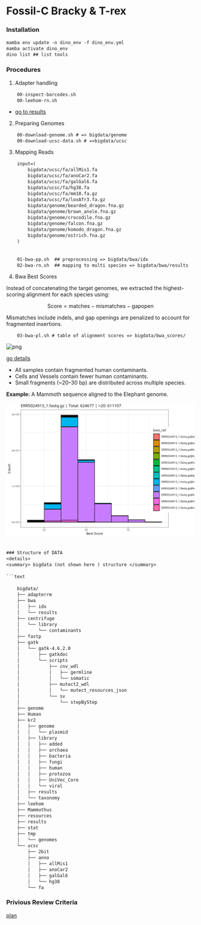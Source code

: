 # Fossil-C Bracky & T-rex

### Installation

```
mamba env update -n dino_env -f dino_env.yml
mamba activate dino_env
dino list ## list tools

```

### Procedures

1. Adapter handling

```
    00-inspect-barcodes.sh
    00-leehom-rn.sh
``` 

  - [go to results]( results/2025-10-08-read-adapter-positions/README.md  )


2. Preparing Genomes 

```
    00-download-genome.sh # => bigdata/genome
    00-download-ucsc-data.sh # =>bigdata/ucsc
```

3. Mapping Reads

```
    input=(
        bigdata/ucsc/fa/allMis1.fa
        bigdata/ucsc/fa/anoCar2.fa
        bigdata/ucsc/fa/galGal6.fa
        bigdata/ucsc/fa/hg38.fa
        bigdata/ucsc/fa/mm10.fa.gz
        bigdata/ucsc/fa/loxAfr3.fa.gz
        bigdata/genome/bearded_dragon.fna.gz
        bigdata/genome/brown_anole.fna.gz
        bigdata/genome/crocodile.fna.gz
        bigdata/genome/falcon.fna.gz
        bigdata/genome/komodo_dragon.fna.gz
        bigdata/genome/ostrich.fna.gz
    )


    01-bwa-pp.sh  ## preprocessing => bigdata/bwa/idx
    02-bwa-rn.sh  ## mapping to multi species => bigdata/bwa/results
```

4. Bwa Best Scores 

Instead of concatenating the target genomes, we extracted the highest-scoring alignment for each species using:

$$
\text{Score} = \text{matches} - \text{mismatches} - \text{gapopen}
$$

Mismatches include indels, and gap openings are penalized to account for fragmented insertions.

```
    03-bwa-pl.sh # table of alignment scores => bigdata/bwa_scores/
```

![png](figs/bwa_score_grid.png)

[go details](results/2025-10-16-taxonomic-authentication/README.md)

- All samples contain fragmented human contaminants.
- Cells and Vessels contain fewer human contaminants.
- Small fragments (~20–30 bp) are distributed across multiple species.

**Example:** A Mammoth sequence aligned to the Elephant genome.

![png](results/2025-10-16-taxonomic-authentication/figs/group_ERR5024913_grid.png )


```

### Structure of DATA
<details>
<summary> bigdata (not shown here ) structure </summary>

```text

    bigdata/
    ├── adapterrm
    ├── bwa
    │   ├── idx
    │   └── results
    ├── centrifuge
    │   └── library
    │       └── contaminants
    ├── fastp
    ├── gatk
    │   └── gatk-4.6.2.0
    │       ├── gatkdoc
    │       └── scripts
    │           ├── cnv_wdl
    │           │   ├── germline
    │           │   └── somatic
    │           ├── mutect2_wdl
    │           │   └── mutect_resources_json
    │           └── sv
    │               └── stepByStep
    ├── genome
    ├── Human
    ├── kr2
    │   ├── genome
    │   │   └── plasmid
    │   ├── library
    │   │   ├── added
    │   │   ├── archaea
    │   │   ├── bacteria
    │   │   ├── fungi
    │   │   ├── human
    │   │   ├── protozoa
    │   │   ├── UniVec_Core
    │   │   └── viral
    │   ├── results
    │   └── taxonomy
    ├── leehom
    ├── Mammuthus
    ├── resources
    ├── results
    ├── stat
    ├── tmp
    │   └── genomes
    └── ucsc
        ├── 2bit
        ├── anno
        │   ├── allMis1
        │   ├── anoCar2
        │   ├── galGal6
        │   └── hg38
        └── fa
```
</details>

### Privious Review Criteria 
[plan](plan.md)






